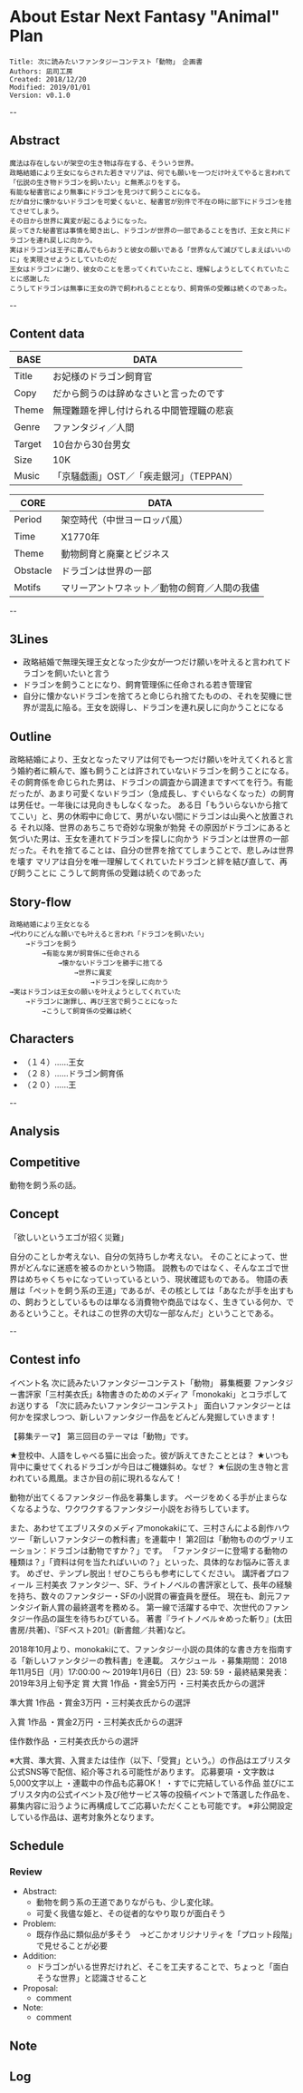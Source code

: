 # About Estar Next Fantasy "Animal" Plan

    Title: 次に読みたいファンタジーコンテスト「動物」　企画書
    Authors: 凪司工房
    Created: 2018/12/20
    Modified: 2019/01/01
    Version: v0.1.0

--

## Abstract

	魔法は存在しないが架空の生き物は存在する、そういう世界。
	政略結婚により王女にならされた若きマリアは、何でも願いを一つだけ叶えてやると言われて「伝説の生き物ドラゴンを飼いたい」と無茶ぶりをする。
	有能な秘書官により無事にドラゴンを見つけて飼うことになる。
	だが自分に懐かないドラゴンを可愛くないと、秘書官が別件で不在の時に部下にドラゴンを捨てさせてしまう。
	その日から世界に異変が起こるようになった。
	戻ってきた秘書官は事情を聞き出し、ドラゴンが世界の一部であることを告げ、王女と共にドラゴンを連れ戻しに向かう。
	実はドラゴンは王子に喜んでもらおうと彼女の願いである「世界なんて滅びてしまえばいいのに」を実現させようとしていたのだ
	王女はドラゴンに謝り、彼女のことを思ってくれていたこと、理解しようとしてくれていたことに感謝した
	こうしてドラゴンは無事に王女の許で飼われることとなり、飼育係の受難は続くのであった。

--

## Content data

| BASE   | DATA |
| ---    | --- |
| Title  | お妃様のドラゴン飼育官 |
| Copy   | だから飼うのは辞めなさいと言ったのです | 
| Theme  | 無理難題を押し付けられる中間管理職の悲哀 | 
| Genre  | ファンタジィ／人間 |
| Target | 10台から30台男女 | 
| Size   | 10K |
| Music  | 「京騒戯画」OST／「疾走銀河」（TEPPAN） | 

| CORE     | DATA |
| ---      | --- |
| Period   | 架空時代（中世ヨーロッパ風） |
| Time     | X1770年 |
| Theme    | 動物飼育と廃棄とビジネス |
| Obstacle | ドラゴンは世界の一部 | 
| Motifs   | マリーアントワネット／動物の飼育／人間の我儘 |

--

## 3Lines

* 政略結婚で無理矢理王女となった少女が一つだけ願いを叶えると言われてドラゴンを飼いたいと言う
* ドラゴンを飼うことになり、飼育管理係に任命される若き管理官
* 自分に懐かないドラゴンを捨てろと命じられ捨てたものの、それを契機に世界が混乱に陥る。王女を説得し、ドラゴンを連れ戻しに向かうことになる

## Outline

政略結婚により、王女となったマリアは何でも一つだけ願いを叶えてくれると言う婚約者に頼んで、誰も飼うことは許されていないドラゴンを飼うことになる。その飼育係を命じられた男は、ドラゴンの調査から調達まですべてを行う。有能だったが、あまり可愛くないドラゴン（急成長し、すぐいらなくなった）の飼育は男任せ。一年後には見向きもしなくなった。
ある日「もういらないから捨ててこい」と、男の休暇中に命じて、男がいない間にドラゴンは山奥へと放置される
それ以降、世界のあちこちで奇妙な現象が勃発
その原因がドラゴンにあると気づいた男は、王女を連れてドラゴンを探しに向かう
ドラゴンとは世界の一部だった。それを捨てることは、自分の世界を捨ててしまうことで、悲しみは世界を壊す
マリアは自分を唯一理解してくれていたドラゴンと絆を結び直して、再び飼うことに
こうして飼育係の受難は続くのであった

## Story-flow

	政略結婚により王女となる
	→代わりにどんな願いでも叶えると言われ「ドラゴンを飼いたい」
		→ドラゴンを飼う
			→有能な男が飼育係に任命される
				→懐かないドラゴンを勝手に捨てる
					→世界に異変
						→ドラゴンを探しに向かう
	→実はドラゴンは王女の願いを叶えようとしてくれていた
		→ドラゴンに謝罪し、再び王宮で飼うことになった
			→こうして飼育係の受難は続く

## Characters

* （１４）……王女
* （２８）……ドラゴン飼育係
* （２０）……王

--

## Analysis

## Competitive

動物を飼う系の話。

## Concept

「欲しいというエゴが招く災難」

自分のことしか考えない、自分の気持ちしか考えない。
そのことによって、世界がどんなに迷惑を被るのかという物語。
説教ものではなく、そんなエゴで世界はめちゃくちゃになっていっているという、現状確認ものである。
物語の表層は「ペットを飼う系の王道」であるが、その核としては「あなたが手を出すもの、飼おうとしているものは単なる消費物や商品ではなく、生きている何か、であるということ。それはこの世界の大切な一部なんだ」ということである。

--

## Contest info

イベント名
次に読みたいファンタジーコンテスト「動物」
募集概要
ファンタジー書評家「三村美衣氏」&物書きのためのメディア「monokaki」とコラボしてお送りする
「次に読みたいファンタジーコンテスト」
面白いファンタジーとは何かを探求しつつ、新しいファンタジー作品をどんどん発掘していきます！

【募集テーマ】
第三回目のテーマは「動物」です。

★登校中、人語をしゃべる猫に出会った。彼が訴えてきたこととは？
★いつも背中に乗せてくれるドラゴンが今日はご機嫌斜め。なぜ？
★伝説の生き物と言われている鳳凰。まさか目の前に現れるなんて！

動物が出てくるファンタジ－作品を募集します。
ページをめくる手が止まらなくなるような、ワクワクするファンタジー小説をお待ちしています。

また、あわせてエブリスタのメディアmonokakiにて、三村さんによる創作ハウツー「新しいファンタジーの教科書」を連載中！
第2回は「動物もののヴァリエーション：ドラゴンは動物ですか？」です。
「ファンタジーに登場する動物の種類は？」「資料は何を当たればいいの？」といった、具体的なお悩みに答えます。
めざせ、テンプレ脱出！ぜひこちらも参考にしてください。
講評者プロフィール
三村美衣
ファンタジー、SF、ライトノベルの書評家として、長年の経験を持ち、数々のファンタジー・SFの小説賞の審査員を歴任。
現在も、創元ファンタジイ新人賞の最終選考を務める。
第一線で活躍する中で、次世代のファンタジー作品の誕生を待ちわびている。
著書『ライトノベル☆めった斬り』(太田書房/共著)、『SFベスト201』(新書館／共著)など。 

2018年10月より、monokakiにて、ファンタジー小説の具体的な書き方を指南する「新しいファンタジーの教科書」を連載。
スケジュール
・募集期間： 2018年11月5日（月）17:00:00 ～ 2019年1月6日（日）23: 59: 59
・最終結果発表： 2019年3月上旬予定
賞
大賞 1作品
・賞金5万円
・三村美衣氏からの選評

準大賞 1作品
・賞金3万円
・三村美衣氏からの選評

入賞 1作品
・賞金2万円
・三村美衣氏からの選評

佳作数作品
・三村美衣氏からの選評

※大賞、準大賞、入賞または佳作（以下、「受賞」という。）の作品はエブリスタ公式SNS等で配信、紹介等される可能性があります。
応募要項
・文字数は5,000文字以上
・連載中の作品も応募OK！
・すでに完結している作品 並びにエブリスタ内の公式イベント及び他サービス等の投稿イベントで落選した作品を、募集内容に沿うように再構成してご応募いただくことも可能です。
※非公開設定している作品は、選考対象外となります。

## Schedule

### Review

* Abstract:
	- 動物を飼う系の王道でありながらも、少し変化球。
	- 可愛く我儘な姫と、その従者的なやり取りが面白そう
* Problem:
	- 既存作品に類似品が多そう　→どこかオリジナリティを「プロット段階」で見せることが必要
* Addition:
	- ドラゴンがいる世界だけれど、そこを工夫することで、ちょっと「面白そうな世界」と認識させること
* Proposal:
    - comment
* Note:
    - comment

## Note

## Log
